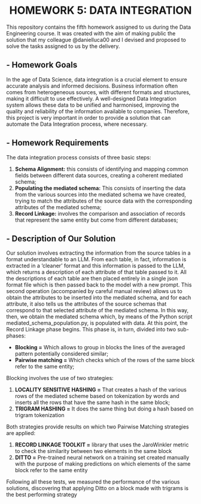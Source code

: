# <div align="center"> HOMEWORK 5: DATA INTEGRATION </div>
This repository contains the fifth homework assigned to us during the Data Engineering course. It was created with the aim of making public the solution that my colleague @danielluca00 and I devised and proposed to solve the tasks assigned to us by the delivery.

## - Homework Goals
In the age of Data Science, data integration is a crucial element to ensure accurate analysis and informed decisions. Business information often comes from heterogeneous sources, with different formats and structures, making it difficult to use effectively. 
A well-designed Data Integration system allows these data to be unified and harmonised, improving the quality and reliability of the information available to companies.
Therefore, this project is very important in order to provide a solution that can automate the Data Integration process, where necessary.

## - Homework Requirements
 The data integration process consists of three basic steps:
 1) **Schema Alignment:** this consists of identifying and mapping common fields between different data sources, creating a coherent mediated schema;
 2) **Populating the mediated schema:** This consists of inserting the data from the various sources into the mediated schema we have created, trying to match the attributes of the source data with the corresponding attributes of the mediated schema;
 3) **Record Linkage:** involves the comparison and association of records that represent the same entity but come from different databases;

## - Description of Our Solution
Our solution involves extracting the information from the source tables in a format understandable to an LLM. From each table, in fact, information is extracted in a ‘cleaner’ format and this information is passed to the LLM, which returns a description of each attribute of that table passed to it. 
All the descriptions of each table are then placed entirely in a single json format file which is then passed back to the model with a new prompt. 
This second operation (accompanied by careful manual review) allows us to obtain the attributes to be inserted into the mediated schema, and for each attribute, it also tells us the attributes of the source schemas that correspond to that selected attribute of the mediated schema. 
In this way, then, we obtain the mediated schema which, by means of the Python script mediated_schema_population.py, is populated with data.
At this point, the Record Linkage phase begins.
This phase is, in turn, divided into two sub-phases:
- **Blocking =** Which allows to group in blocks the lines of the averaged pattern potentially considered similar;
- **Pairwise matching =** Which checks which of the rows of the same block refer to the same entity;
  
Blocking involves the use of two strategies:

1) **LOCALITY SENSITIVE HASHING =** That creates a hash of the various rows of the mediated scheme based on tokenization by words and inserts all the rows that have the same hash in the same block;
2) **TRIGRAM HASHING =** It does the same thing but doing a hash based on trigram tokenization

Both strategies provide results on which two Pairwise Matching strategies are applied:
1) **RECORD LINKAGE TOOLKIT =** library that uses the JaroWinkler metric to check the similarity between two elements in the same block
2) **DITTO =** Pre-trained neural network on a training set created manually with the purpose of making predictions on which elements of the same block refer to the same entity

Following all these tests, we measured the performance of the various solutions, discovering that applying Ditto on a block made with trigrams is the best performing strategy
